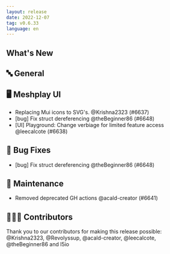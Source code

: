 ```yaml
---
layout: release
date: 2022-12-07
tag: v0.6.33
language: en
---
```


## What's New
## 🔤 General
## 🖥 Meshplay UI

- Replacing Mui icons to SVG's. @Krishna2323 (#6637)
- [bug] Fix struct dereferencing  @theBeginner86 (#6648)
- [UI] Playground: Change verbiage for limited feature access @leecalcote (#6638)

## 🐛 Bug Fixes

- [bug] Fix struct dereferencing  @theBeginner86 (#6648)

## 🧰 Maintenance

- Removed deprecated GH actions @acald-creator (#6641)

## 👨🏽‍💻 Contributors

Thank you to our contributors for making this release possible:
@Krishna2323, @Revolyssup, @acald-creator, @leecalcote, @theBeginner86 and l5io
